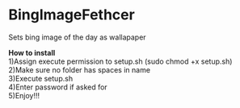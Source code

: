 # BingImageFethcer
Sets bing image of the day as wallapaper

<b>How to install</b></br>
1)Assign execute permission to setup.sh (sudo chmod +x setup.sh)</br>
2)Make sure no folder has spaces in name</br>
3)Execute setup.sh</br>
4)Enter password if asked for</br>
5)Enjoy!!!</br>

